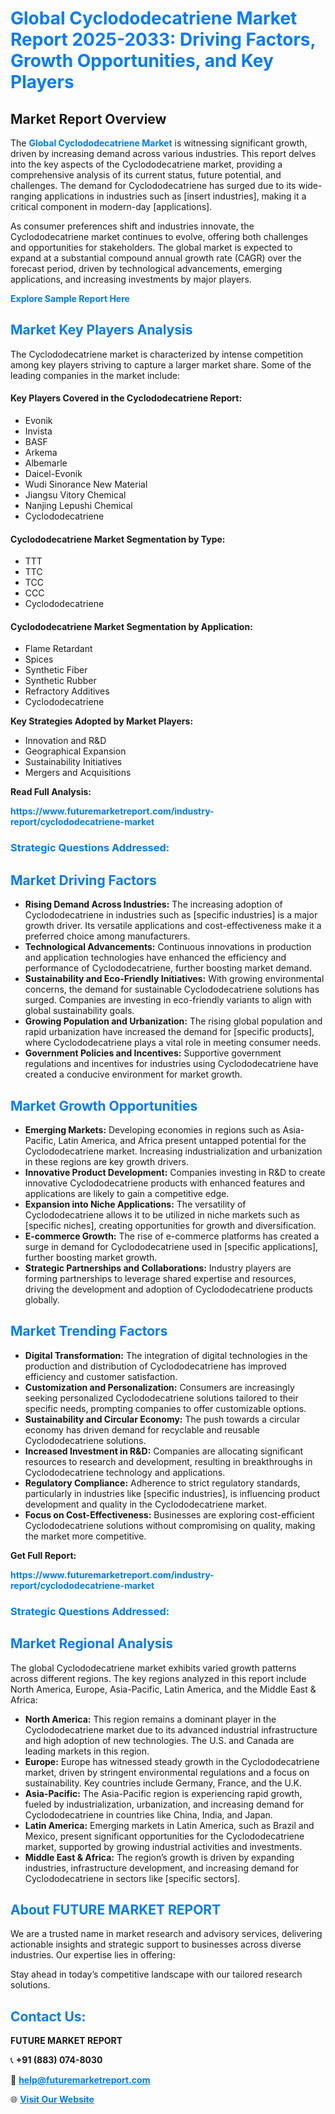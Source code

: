 <h1 style="color: #007BFF;">Global Cyclododecatriene Market Report 2025-2033: Driving Factors, Growth Opportunities, and Key Players</h1>

<section id="overview">
<h2>Market Report Overview</h2>
<p>The <a href="https://www.futuremarketreport.com/industry-report/cyclododecatriene-market" style="color: #007BFF; text-decoration: none;"><strong>Global Cyclododecatriene Market</strong></a> is witnessing significant growth, driven by increasing demand across various industries. This report delves into the key aspects of the Cyclododecatriene market, providing a comprehensive analysis of its current status, future potential, and challenges. The demand for Cyclododecatriene has surged due to its wide-ranging applications in industries such as [insert industries], making it a critical component in modern-day [applications].</p>
<p>As consumer preferences shift and industries innovate, the Cyclododecatriene market continues to evolve, offering both challenges and opportunities for stakeholders. The global market is expected to expand at a substantial compound annual growth rate (CAGR) over the forecast period, driven by technological advancements, emerging applications, and increasing investments by major players.</p>
</section>

<section id="overview">
<p><a href="https://www.futuremarketreport.com/request-sample/reportId=107239" style="color: #007BFF; text-decoration: none;"><strong>Explore Sample Report Here</strong></a></p>
</section>

<section id="key-players">
<h2 style="color: #007BFF;">Market Key Players Analysis</h2>
<p>The Cyclododecatriene market is characterized by intense competition among key players striving to capture a larger market share. Some of the leading companies in the market include:</p>
<h4>Key Players Covered in the Cyclododecatriene Report:</h4>
<ul><li>Evonik</li><li>Invista</li><li>BASF</li><li>Arkema</li><li>Albemarle</li><li>Daicel-Evonik</li><li>Wudi Sinorance New Material</li><li>Jiangsu Vitory Chemical</li><li>Nanjing Lepushi Chemical</li><li>Cyclododecatriene</li></ul>
<h4>Cyclododecatriene Market Segmentation by Type:</h4>
<ul><li>TTT</li><li>TTC</li><li>TCC</li><li>CCC</li><li>Cyclododecatriene</li></ul>

<h4>Cyclododecatriene Market Segmentation by Application:</h4>
<ul><li>Flame Retardant</li><li>Spices</li><li>Synthetic Fiber</li><li>Synthetic Rubber</li><li>Refractory Additives</li><li>Cyclododecatriene</li></ul>
<p><strong>Key Strategies Adopted by Market Players:</strong></p>
<ul>
<li>Innovation and R&D</li>
<li>Geographical Expansion</li>
<li>Sustainability Initiatives</li>
<li>Mergers and Acquisitions</li>
</ul>
</section>

<section>
<p><strong>Read Full Analysis: </strong></p><a href="https://www.futuremarketreport.com/industry-report/cyclododecatriene-market" style="color: #007BFF; text-decoration: none;"><strong>https://www.futuremarketreport.com/industry-report/cyclododecatriene-market</strong></a>
<h3 style="color: #007BFF;">Strategic Questions Addressed:</h3>
</section>

<section id="driving-factors">
<h2 style="color: #007BFF;">Market Driving Factors</h2>
<ul>
<li><strong>Rising Demand Across Industries:</strong> The increasing adoption of Cyclododecatriene in industries such as [specific industries] is a major growth driver. Its versatile applications and cost-effectiveness make it a preferred choice among manufacturers.</li>
<li><strong>Technological Advancements:</strong> Continuous innovations in production and application technologies have enhanced the efficiency and performance of Cyclododecatriene, further boosting market demand.</li>
<li><strong>Sustainability and Eco-Friendly Initiatives:</strong> With growing environmental concerns, the demand for sustainable Cyclododecatriene solutions has surged. Companies are investing in eco-friendly variants to align with global sustainability goals.</li>
<li><strong>Growing Population and Urbanization:</strong> The rising global population and rapid urbanization have increased the demand for [specific products], where Cyclododecatriene plays a vital role in meeting consumer needs.</li>
<li><strong>Government Policies and Incentives:</strong> Supportive government regulations and incentives for industries using Cyclododecatriene have created a conducive environment for market growth.</li>
</ul>
</section>

<section id="growth-opportunities">
<h2 style="color: #007BFF;">Market Growth Opportunities</h2>
<ul>
<li><strong>Emerging Markets:</strong> Developing economies in regions such as Asia-Pacific, Latin America, and Africa present untapped potential for the Cyclododecatriene market. Increasing industrialization and urbanization in these regions are key growth drivers.</li>
<li><strong>Innovative Product Development:</strong> Companies investing in R&D to create innovative Cyclododecatriene products with enhanced features and applications are likely to gain a competitive edge.</li>
<li><strong>Expansion into Niche Applications:</strong> The versatility of Cyclododecatriene allows it to be utilized in niche markets such as [specific niches], creating opportunities for growth and diversification.</li>
<li><strong>E-commerce Growth:</strong> The rise of e-commerce platforms has created a surge in demand for Cyclododecatriene used in [specific applications], further boosting market growth.</li>
<li><strong>Strategic Partnerships and Collaborations:</strong> Industry players are forming partnerships to leverage shared expertise and resources, driving the development and adoption of Cyclododecatriene products globally.</li>
</ul>
</section>

<section id="trending-factors">
<h2 style="color: #007BFF;">Market Trending Factors</h2>
<ul>
<li><strong>Digital Transformation:</strong> The integration of digital technologies in the production and distribution of Cyclododecatriene has improved efficiency and customer satisfaction.</li>
<li><strong>Customization and Personalization:</strong> Consumers are increasingly seeking personalized Cyclododecatriene solutions tailored to their specific needs, prompting companies to offer customizable options.</li>
<li><strong>Sustainability and Circular Economy:</strong> The push towards a circular economy has driven demand for recyclable and reusable Cyclododecatriene solutions.</li>
<li><strong>Increased Investment in R&D:</strong> Companies are allocating significant resources to research and development, resulting in breakthroughs in Cyclododecatriene technology and applications.</li>
<li><strong>Regulatory Compliance:</strong> Adherence to strict regulatory standards, particularly in industries like [specific industries], is influencing product development and quality in the Cyclododecatriene market.</li>
<li><strong>Focus on Cost-Effectiveness:</strong> Businesses are exploring cost-efficient Cyclododecatriene solutions without compromising on quality, making the market more competitive.</li>
</ul>
</section>

<section>
<p><strong>Get Full Report: </strong></p><a href="https://www.futuremarketreport.com/industry-report/cyclododecatriene-market" style="color: #007BFF; text-decoration: none;"><strong>https://www.futuremarketreport.com/industry-report/cyclododecatriene-market</strong></a>
<h3 style="color: #007BFF;">Strategic Questions Addressed:</h3>
</section>


<section id="regional-analysis">
<h2 style="color: #007BFF;">Market Regional Analysis</h2>
<p>The global Cyclododecatriene market exhibits varied growth patterns across different regions. The key regions analyzed in this report include North America, Europe, Asia-Pacific, Latin America, and the Middle East & Africa:</p>
<ul>
<li><strong>North America:</strong> This region remains a dominant player in the Cyclododecatriene market due to its advanced industrial infrastructure and high adoption of new technologies. The U.S. and Canada are leading markets in this region.</li>
<li><strong>Europe:</strong> Europe has witnessed steady growth in the Cyclododecatriene market, driven by stringent environmental regulations and a focus on sustainability. Key countries include Germany, France, and the U.K.</li>
<li><strong>Asia-Pacific:</strong> The Asia-Pacific region is experiencing rapid growth, fueled by industrialization, urbanization, and increasing demand for Cyclododecatriene in countries like China, India, and Japan.</li>
<li><strong>Latin America:</strong> Emerging markets in Latin America, such as Brazil and Mexico, present significant opportunities for the Cyclododecatriene market, supported by growing industrial activities and investments.</li>
<li><strong>Middle East & Africa:</strong> The region’s growth is driven by expanding industries, infrastructure development, and increasing demand for Cyclododecatriene in sectors like [specific sectors].</li>
</ul>
</section>

<footer>
<h2 style="color: #007BFF;">About FUTURE MARKET REPORT</h2>
<p>We are a trusted name in market research and advisory services, delivering actionable insights and strategic support to businesses across diverse industries. Our expertise lies in offering:</p>

<p>Stay ahead in today’s competitive landscape with our tailored research solutions.</p>

<h2 style="color: #007BFF;">Contact Us:</h2>
<p><strong>FUTURE MARKET REPORT</strong></p>
<p>📞 <strong>+91 (883) 074-8030</strong></p>
<p>📧 <strong><a href="mailto:help@futuremarketreport.com" style="color: #007BFF;">help@futuremarketreport.com</a></strong></p>
<p>🌐 <strong><a href="https://www.futuremarketreport.com/" style="color: #007BFF;">Visit Our Website</a></strong></p>
</footer>